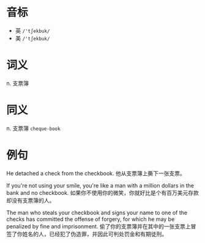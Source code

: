 # 音标

- 英 `/'tʃekbuk/`
- 美 `/'tʃekbuk/`

# 词义

n. 支票簿


# 同义

n. 支票簿
`cheque-book`

# 例句

He detached a check from the checkbook.
他从支票簿上撕下一张支票。

If you're not using your smile, you're like a man with a million dollars in the bank and no checkbook.
如果你不使用你的微笑，你就好比是个有百万美元存款却没有支票簿的人。

The man who steals your checkbook and signs your name to one of the checks has committed the offense of forgery, for which he may be penalized by fine and imprisonment.
偷了你的支票簿并在其中的一张支票上冒签了你姓名的人，已经犯了伪造罪，并因此可判处罚金和有期徒刑。


